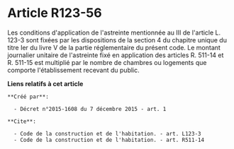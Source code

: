 # Article R123-56

Les conditions d'application de l'astreinte mentionnée au III de l'article L. 123-3 sont fixées par les dispositions de la
section 4 du chapitre unique du titre Ier du livre V de la partie réglementaire du présent code. Le montant journalier
unitaire de l'astreinte fixé en application des articles R. 511-14 et R. 511-15 est multiplié par le nombre de chambres ou
logements que comporte l'établissement recevant du public.

**Liens relatifs à cet article**

	**Créé par**:

	  - Décret n°2015-1608 du 7 décembre 2015 - art. 1

	**Cite**:

	  - Code de la construction et de l'habitation. - art. L123-3
	  - Code de la construction et de l'habitation. - art. R511-14
